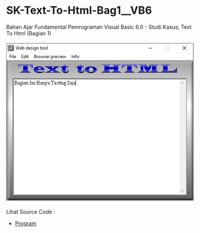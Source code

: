 # SK-Text-To-Html-Bag1__VB6
Bahan Ajar Fundamental Pemrograman Visual Basic 6.0 - Studi Kasus; Text To Html (Bagian 1)<br><br>
<img src="https://github.com/RizkyKhapidsyah/SK-Text-To-Html-Bag1__VB6/blob/main/result/001.PNG"><br><br>
Lihat Source Code : <br>
- <a href="https://github.com/RizkyKhapidsyah/SK-Text-To-Html-Bag1__VB6">Program</a>
